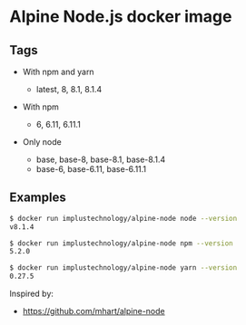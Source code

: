 # Alpine Node.js docker image

## Tags

- With npm and yarn
  - latest, 8, 8.1, 8.1.4

- With npm
  - 6, 6.11, 6.11.1

- Only node
  - base, base-8, base-8.1, base-8.1.4
  - base-6, base-6.11, base-6.11.1

## Examples

```sh
$ docker run implustechnology/alpine-node node --version
v8.1.4

$ docker run implustechnology/alpine-node npm --version
5.2.0

$ docker run implustechnology/alpine-node yarn --version
0.27.5
```

Inspired by:

- https://github.com/mhart/alpine-node
